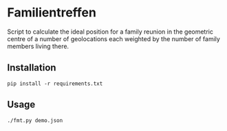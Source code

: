 # Familientreffen
Script to calculate the ideal position for a family reunion in the geometric centre of a number of geolocations each weighted by the number of family members living there.

## Installation
```
pip install -r requirements.txt
```

## Usage 
```
./fmt.py demo.json
```
